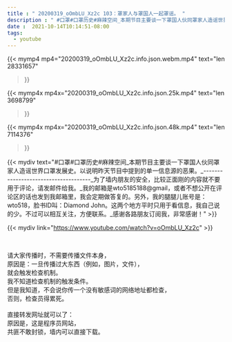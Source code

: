 ```yaml
---
title : " 20200319_oOmbLU_Xz2c 103：罩家人与罩国人一起罩谣。 "
description : " #口罩#口罩历史#麻辣空间_本期节目主要谈一下罩国人伙同罩家人造谣世界口罩发展史。以说明昨天节目中提到的单一信息源的恶果。_-------------------------------------_为了墙内朋友的安全，比较正面刚的内容就不要用于评论，请发邮件给我。_我的邮箱是wto5185188@gmail，或者不想公开在评论区的话也发到我邮箱里，我会定期做答复的。另外，我的腿腿儿账号是：wto518，脸书ID叫：Diamond John。这两个地方平时只用于看信息，我自己说的少。不过可以相互关注，方便联系。_感谢各路朋友订阅我，非常感谢！ "
date :  2021-10-14T10:14:51-08:00
tags:
  - youtube
---
```


{{< mymp4 mp4="20200319_oOmbLU_Xz2c.info.json.webm.mp4" 
text="len 28331657"
>}}

{{< mymp4x  mp4x="20200319_oOmbLU_Xz2c.info.json.25k.mp4"
text="len 3698799"
>}}

{{< mymp4x  mp4x="20200319_oOmbLU_Xz2c.info.json.48k.mp4"
text="len 7114376"
>}}


{{< mydiv text="#口罩#口罩历史#麻辣空间_本期节目主要谈一下罩国人伙同罩家人造谣世界口罩发展史。以说明昨天节目中提到的单一信息源的恶果。_-------------------------------------_为了墙内朋友的安全，比较正面刚的内容就不要用于评论，请发邮件给我。_我的邮箱是wto5185188@gmail，或者不想公开在评论区的话也发到我邮箱里，我会定期做答复的。另外，我的腿腿儿账号是：wto518，脸书ID叫：Diamond John。这两个地方平时只用于看信息，我自己说的少。不过可以相互关注，方便联系。_感谢各路朋友订阅我，非常感谢！" >}}
<br>

{{< mydiv link="https://www.youtube.com/watch?v=oOmbLU_Xz2c" >}}


<br>

请大家传播时，不需要传播文件本身，<br>
原因是：一旦传播过大东西（例如，图片，文件），<br>
就会触发检查机制。<br>
我不知道检查机制的触发条件。<br>
但是我知道，不会说你传一个没有敏感词的网络地址都检查，<br>
否则，检查员得累死。<br><br>
直接转发网址就可以了：<br>
原因是，这是程序员网站，<br>
共匪不敢封锁，墙内可以直接下载。


